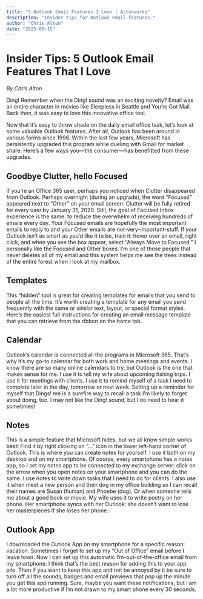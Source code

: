 ```yaml
---
title: "5 Outlook Email Features I Love | Altonworks"
description: "Insider tips for Outlook email features."
author: "Chris Alton"
date: "2025-08-15"
---
```


# Insider Tips: 5 Outlook Email Features That I Love
*By Chris Alton*

Ding! Remember when the Ding! sound was an exciting novelty? Email was an entire character in movies like Sleepless in Seattle and You’re Got Mail. Back then, it was easy to love this innovative office tool.

Now that it’s easy to throw shade on the daily email office task, let’s look at some valuable Outlook features. After all, Outlook has been around in various forms since 1996. Within the last few years, Microsoft has persistently upgraded this program while dueling with Gmail for market share. Here’s a few ways you—the consumer—has benefitted from these upgrades.

## Goodbye Clutter, hello Focused
If you’re an Office 365 user, perhaps you noticed when Clutter disappeared from Outlook. Perhaps overnight (during an upgrade), the word “Focused” appeared next to “Other” on your email screen. Clutter will be fully retired for every user by January 31, 2020. Still, the goal of Focused Inbox experience is the same: to reduce the overwhelm of receiving hundreds of emails every day. Your Focused emails are hopefully the most important emails to reply to and your Other emails are not-very-important-stuff. If your Outlook isn’t as smart as you’d like it to be, train it: hover over an email, right click, and when you see the box appear, select “Always Move to Focused.” I personally like the Focused and Other boxes. I’m one of those people that never deletes all of my email and this system helps me see the trees instead of the entire forest when I look at my mailbox.

## Templates
This “hidden” tool is great for creating templates for emails that you send to people all the time. It’s worth creating a template for any email you send frequently with the same or similar text, layout, or special format styles. Here’s the easiest full instructions for creating an email message template that you can retrieve from the ribbon on the home tab.

## Calendar
Outlook’s calendar is connected all the programs in Microsoft 365. That’s why it’s my go-to calendar for both work and home meetings and events. I know there are so many online calendars to try, but Outlook is the one that makes sense for me. I use it to tell my wife about upcoming fishing trips. I use it for meetings with clients. I use it to remind myself of a task I need to complete later in the day, tomorrow or next week. Setting up a reminder for myself that Dings! me is a surefire way to recall a task I’m likely to forget about doing, too. I may not like the Ding! sound, but I do need to hear it sometimes!

## Notes
This is a simple feature that Microsoft hides, but we all know simple works best! Find it by right clicking on “…” icon in the lower left-hand corner of Outlook. This is where you can create notes for yourself. I use it both on my desktop and on my smartphone. Of course, every smartphone has a notes app, so I set my notes app to be connected to my exchange server: click on the arrow when you open notes on your smartphone and you can do the same. I use notes to write down tasks that I need to do for clients. I also use it when meet a new person and their dog in my office building so I can recall their names are Susan (human) and Phoebe (dog). Or when someone tells me about a good book or movie. My wife uses it to write poetry on her phone. Her smartphone syncs with her Outlook: she doesn’t want to lose her masterpieces if she loses her phone.

## Outlook App
I downloaded the Outlook App on my smartphone for a specific reason: vacation. Sometimes I forget to set up my “Out of Office” email before I leave town. Now I can set up this automatic I’m-out-of-the-office email from my smartphone. I think that’s the best reason for adding this to your app pile. Then if you want to keep this app and not be annoyed by it be sure to turn off all the sounds, badges and email previews that pop up the minute you get this app running. Sure, maybe you want these notifications, but I am a lot more productive if I’m not drawn to my smart phone every 30 seconds.
